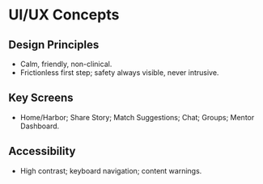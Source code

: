 # UI/UX Concepts

## Design Principles
- Calm, friendly, non-clinical.
- Frictionless first step; safety always visible, never intrusive.

## Key Screens
- Home/Harbor; Share Story; Match Suggestions; Chat; Groups; Mentor Dashboard.

## Accessibility
- High contrast; keyboard navigation; content warnings.
